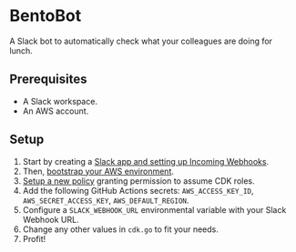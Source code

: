 # BentoBot
A Slack bot to automatically check what your colleagues are doing for lunch.

## Prerequisites
* A Slack workspace.
* An AWS account.

## Setup
1. Start by creating a [Slack app and setting up Incoming Webhooks](https://slack.com/intl/en-se/help/articles/115005265063-incoming-webhooks-for-slack).
2. Then, [bootstrap your AWS environment](https://docs.aws.amazon.com/cdk/v2/guide/bootstrapping-env.html).
3. [Setup a new policy](https://stackoverflow.com/questions/57118082/what-iam-permissions-are-needed-to-use-cdk-deploy/61102280#61102280) granting permission to assume CDK roles.
4. Add the following GitHub Actions secrets: `AWS_ACCESS_KEY_ID`, `AWS_SECRET_ACCESS_KEY`, `AWS_DEFAULT_REGION`.
5. Configure a `SLACK_WEBHOOK_URL` environmental variable with your Slack Webhook URL.
5. Change any other values in `cdk.go` to fit your needs.
6. Profit!
